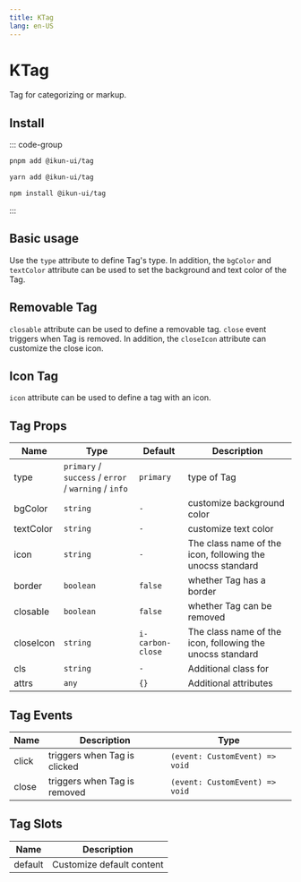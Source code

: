 ```yaml
---
title: KTag
lang: en-US
---
```


# KTag

Tag for categorizing or markup.

## Install

::: code-group

```bash [pnpm]
pnpm add @ikun-ui/tag
```

```bash [yarn]
yarn add @ikun-ui/tag
```

```bash [npm]
npm install @ikun-ui/tag
```

:::

## Basic usage

Use the `type` attribute to define Tag's type. In addition, the `bgColor` and `textColor` attribute can be used to set the background and text color of the Tag.

<demo src="../../../../example/tag/basic.svelte"  github='Tag'></demo>

## Removable Tag

`closable` attribute can be used to define a removable tag. `close` event triggers when Tag is removed. In addition, the `closeIcon` attribute can customize the close icon.

<demo src="../../../../example/tag/removable.svelte"  github='Tag'></demo>

## Icon Tag

`icon` attribute can be used to define a tag with an icon.

<demo src="../../../../example/tag/icon.svelte"  github='Tag'></demo>

## Tag Props

| Name      | Type                                                 | Default          | Description                                               |
| --------- | ---------------------------------------------------- | ---------------- | --------------------------------------------------------- |
| type      | `primary` / `success` / `error` / `warning` / `info` | `primary`        | type of Tag                                               |
| bgColor   | `string`                                             | `-`              | customize background color                                |
| textColor | `string`                                             | `-`              | customize text color                                      |
| icon      | `string`                                             | `-`              | The class name of the icon, following the unocss standard |
| border    | `boolean`                                            | `false`          | whether Tag has a border                                  |
| closable  | `boolean`                                            | `false`          | whether Tag can be removed                                |
| closeIcon | `string`                                             | `i-carbon-close` | The class name of the icon, following the unocss standard |
| cls       | `string`                                             | `-`              | Additional class for                                      |
| attrs     | `any`                                                | `{}`             | Additional attributes                                     |

## Tag Events

| Name  | Description                  | Type                           |
| ----- | ---------------------------- | ------------------------------ |
| click | triggers when Tag is clicked | `(event: CustomEvent) => void` |
| close | triggers when Tag is removed | `(event: CustomEvent) => void` |

## Tag Slots

| Name    | Description               |
| ------- | ------------------------- |
| default | Customize default content |
